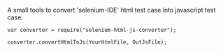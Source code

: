 A small tools to convert 'selenium-IDE' html test case into javascript test case.

```
var converter = require("selenium-html-js-converter");

converter.convertHtmlToJs(YourHtmlFile, OutJsFile);
```
